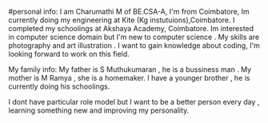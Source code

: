#personal info:
 I am Charumathi M of BE.CSA-A,
I'm from Coimbatore,
Im currently doing my engineering at Kite (Kg instutuions),Coimbatore.
I completed my schoolings at Akshaya Academy, Coimbatore.
Im interested in computer science domain but I'm new to computer science .
My skills are photography and art illustration .
I want to gain knowledge about coding,
I'm looking forward to work on this field.

My family info:
My father is S Muthukumaran , he is a bussiness man .
My mother is M Ramya , she is a homemaker.
I have a younger brother , he is currently doing his schoolings.


I dont have particular role model but I want to be a better person every day , learning something new and improving my personality.





